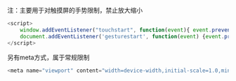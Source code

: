 注：主要用于对触摸屏的手势限制，禁止放大缩小

```js
<script>
    window.addEventListener("touchstart", function(event){ event.preventDefault()}, false);
  	document.addEventListener('gesturestart', function(event) {event.preventDefault();},false);
</script>
```

另有meta方式，属于常规限制

```js
<meta name="viewport" content="width=device-width,initial-scale=1.0,minimum-scale=1,user-scalable=no">
```


